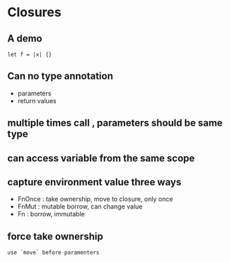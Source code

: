 # Closures

## A demo
    let f = |x| {}

## Can no type annotation
* parameters
* return values 
    
## multiple times call , parameters should be same type

## can access variable from the same scope

## capture environment value three ways
* FnOnce : take ownership, move to closure, only once
* FnMut : mutable borrow, can change value
* Fn : borrow, immutable

## force take ownership
    use `move` before paramenters
